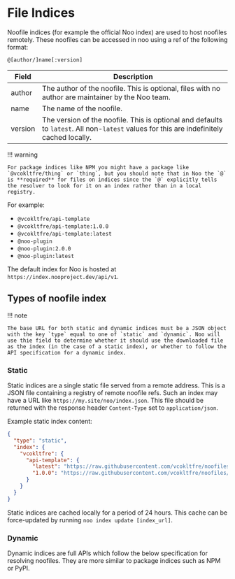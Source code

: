 # File Indices

Noofile indices (for example the official Noo index) are used to host noofiles remotely. These noofiles can be accessed in noo using a ref of the following format:

`@[author/]name[:version]`

| Field   | Description                                                                                                                              |
|---------|------------------------------------------------------------------------------------------------------------------------------------------|
| author  | The author of the noofile. This is optional, files with no author are maintainer by the Noo team.                                        |
| name    | The name of the noofile.                                                                                                                 |
| version | The version of the noofile. This is optional and defaults to `latest`. All non-`latest` values for this are indefinitely cached locally. |

!!! warning

    For package indices like NPM you might have a package like `@vcokltfre/thing` or `thing`, but you should note that in Noo the `@` is **required** for files on indices since the `@` explicitly tells the resolver to look for it on an index rather than in a local registry.

For example:

- `@vcokltfre/api-template`
- `@vcokltfre/api-template:1.0.0`
- `@vcokltfre/api-template:latest`
- `@noo-plugin`
- `@noo-plugin:2.0.0`
- `@noo-plugin:latest`

The default index for Noo is hosted at `https://index.nooproject.dev/api/v1`.

## Types of noofile index

!!! note

    The base URL for both static and dynamic indices must be a JSON object with the key `type` equal to one of `static` and `dynamic`. Noo will use thie field to determine whether it should use the downloaded file as the index (in the case of a static index), or whether to follow the API specification for a dynamic index.

### Static

Static indices are a single static file served from a remote address. This is a JSON file containing a registry of remote noofile refs. Such an index may have a URL like `https://my.site/noo/index.json`. This file should be returned with the response header `Content-Type` set to `application/json`.

Example static index content:

```json
{
  "type": "static",
  "index": {
    "vcokltfre": {
      "api-template": {
        "latest": "https://raw.githubusercontent.com/vcokltfre/noofiles/master/noofiles/api.noofile.yml",
        "1.0.0": "https://raw.githubusercontent.com/vcokltfre/noofiles/master/noofiles/api.noofile.yml"
      }
    }
  }
}
```

Static indices are cached locally for a period of 24 hours. This cache can be force-updated by running `noo index update [index_url]`.

### Dynamic

Dynamic indices are full APIs which follow the below specification for resolving noofiles. They are more similar to package indices such as NPM or PyPI.
